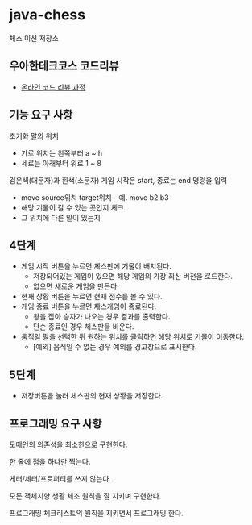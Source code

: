 # java-chess

체스 미션 저장소

## 우아한테크코스 코드리뷰

- [온라인 코드 리뷰 과정](https://github.com/woowacourse/woowacourse-docs/blob/master/maincourse/README.md)

## 기능 요구 사항

초기화 말의 위치

- 가로 위치는 왼쪽부터 a ~ h
- 세로는 아래부터 위로 1 ~ 8

검은색(대문자)과 흰색(소문자)
게임 시작은 start, 종료는 end 명령을 입력

- move source위치 target위치 - 예. move b2 b3
- 해당 기물이 갈 수 있는 곳인지 체크
- 그 위치에 다른 말이 있는지

## 4단계

- 게임 시작 버튼을 누르면 체스판에 기물이 배치된다.
  - 저장되어있는 게임이 있으면 해당 게임의 가장 최신 버전을 로드한다.
  - 없으면 새로운 게임을 만든다.
- 현재 상황 버튼을 누르면 현재 점수를 볼 수 있다.
- 게임 종료 버튼을 누르면 체스게임이 종료된다.
  - 왕을 잡아 승자가 나오는 경우 결과를 출력한다.
  - 단순 종료인 경우 체스판을 비운다.
- 움직일 말을 선택한 뒤 원하는 위치를 클릭하면 해당 위치로 기물이 이동한다.
    - [예외] 움직일 수 없는 경우 예외를 경고창으로 표시한다.
  
## 5단계
- 저장버튼을 눌러 체스판의 현재 상황을 저장한다.

## 프로그래밍 요구 사항

도메인의 의존성을 최소한으로 구현한다.

한 줄에 점을 하나만 찍는다.

게터/세터/프로퍼티를 쓰지 않는다.

모든 객체지향 생활 체조 원칙을 잘 지키며 구현한다.

프로그래밍 체크리스트의 원칙을 지키면서 프로그래밍 한다.

